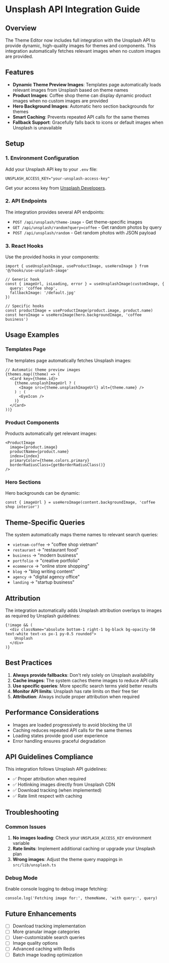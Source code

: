 # Unsplash API Integration Guide

## Overview

The Theme Editor now includes full integration with the Unsplash API to provide dynamic, high-quality images for themes and components. This integration automatically fetches relevant images when no custom images are provided.

## Features

- **Dynamic Theme Preview Images**: Templates page automatically loads relevant images from Unsplash based on theme names
- **Product Images**: Coffee shop theme can display dynamic product images when no custom images are provided
- **Hero Background Images**: Automatic hero section backgrounds for themes
- **Smart Caching**: Prevents repeated API calls for the same themes
- **Fallback Support**: Gracefully falls back to icons or default images when Unsplash is unavailable

## Setup

### 1. Environment Configuration

Add your Unsplash API key to your `.env` file:

```env
UNSPLASH_ACCESS_KEY="your-unsplash-access-key"
```

Get your access key from [Unsplash Developers](https://unsplash.com/developers).

### 2. API Endpoints

The integration provides several API endpoints:

- `POST /api/unsplash/theme-image` - Get theme-specific images
- `GET /api/unsplash/random?query=coffee` - Get random photos by query
- `POST /api/unsplash/random` - Get random photos with JSON payload

### 3. React Hooks

Use the provided hooks in your components:

```tsx
import { useUnsplashImage, useProductImage, useHeroImage } from '@/hooks/use-unsplash-image'

// Generic hook
const { imageUrl, isLoading, error } = useUnsplashImage(customImage, {
  query: 'coffee shop',
  fallbackImage: '/default.jpg'
})

// Specific hooks
const productImage = useProductImage(product.image, product.name)
const heroImage = useHeroImage(hero.backgroundImage, 'coffee business')
```

## Usage Examples

### Templates Page

The templates page automatically fetches Unsplash images:

```tsx
// Automatic theme preview images
{themes.map((theme) => (
  <Card key={theme.id}>
    {theme.unsplashImageUrl ? (
      <Image src={theme.unsplashImageUrl} alt={theme.name} />
    ) : (
      <EyeIcon />
    )}
  </Card>
))}
```

### Product Components

Products automatically get relevant images:

```tsx
<ProductImage
  image={product.image}
  productName={product.name}
  index={index}
  primaryColor={theme.colors.primary}
  borderRadiusClass={getBorderRadiusClass()}
/>
```

### Hero Sections

Hero backgrounds can be dynamic:

```tsx
const { imageUrl } = useHeroImage(content.backgroundImage, 'coffee shop interior')
```

## Theme-Specific Queries

The system automatically maps theme names to relevant search queries:

- `vietnam-coffee` → "coffee shop vietnam"
- `restaurant` → "restaurant food"
- `business` → "modern business"
- `portfolio` → "creative portfolio"
- `ecommerce` → "online store shopping"
- `blog` → "blog writing content"
- `agency` → "digital agency office"
- `landing` → "startup business"

## Attribution

The integration automatically adds Unsplash attribution overlays to images as required by Unsplash guidelines:

```tsx
{!image && (
  <div className="absolute bottom-1 right-1 bg-black bg-opacity-50 text-white text-xs px-1 py-0.5 rounded">
    Unsplash
  </div>
)}
```

## Best Practices

1. **Always provide fallbacks**: Don't rely solely on Unsplash availability
2. **Cache images**: The system caches theme images to reduce API calls
3. **Use specific queries**: More specific search terms yield better results
4. **Monitor API limits**: Unsplash has rate limits on their free tier
5. **Attribution**: Always include proper attribution when required

## Performance Considerations

- Images are loaded progressively to avoid blocking the UI
- Caching reduces repeated API calls for the same themes
- Loading states provide good user experience
- Error handling ensures graceful degradation

## API Guidelines Compliance

This integration follows Unsplash API guidelines:

- ✅ Proper attribution when required
- ✅ Hotlinking images directly from Unsplash CDN
- ✅ Download tracking (when implemented)
- ✅ Rate limit respect with caching

## Troubleshooting

### Common Issues

1. **No images loading**: Check your `UNSPLASH_ACCESS_KEY` environment variable
2. **Rate limits**: Implement additional caching or upgrade your Unsplash plan
3. **Wrong images**: Adjust the theme query mappings in `src/lib/unsplash.ts`

### Debug Mode

Enable console logging to debug image fetching:

```tsx
console.log('Fetching image for:', themeName, 'with query:', query)
```

## Future Enhancements

- [ ] Download tracking implementation
- [ ] More granular image categories
- [ ] User-customizable search queries
- [ ] Image quality options
- [ ] Advanced caching with Redis
- [ ] Batch image loading optimization 